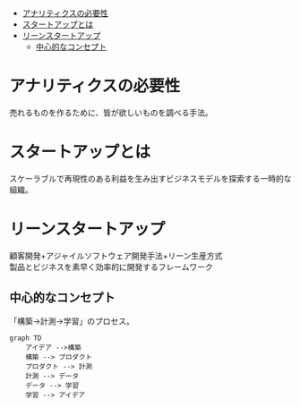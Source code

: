 <!-- START doctoc generated TOC please keep comment here to allow auto update -->
<!-- DON'T EDIT THIS SECTION, INSTEAD RE-RUN doctoc TO UPDATE -->

- [アナリティクスの必要性](#%E3%82%A2%E3%83%8A%E3%83%AA%E3%83%86%E3%82%A3%E3%82%AF%E3%82%B9%E3%81%AE%E5%BF%85%E8%A6%81%E6%80%A7)
- [スタートアップとは](#%E3%82%B9%E3%82%BF%E3%83%BC%E3%83%88%E3%82%A2%E3%83%83%E3%83%97%E3%81%A8%E3%81%AF)
- [リーンスタートアップ](#%E3%83%AA%E3%83%BC%E3%83%B3%E3%82%B9%E3%82%BF%E3%83%BC%E3%83%88%E3%82%A2%E3%83%83%E3%83%97)
  - [中心的なコンセプト](#%E4%B8%AD%E5%BF%83%E7%9A%84%E3%81%AA%E3%82%B3%E3%83%B3%E3%82%BB%E3%83%97%E3%83%88)

<!-- END doctoc generated TOC please keep comment here to allow auto update -->

# アナリティクスの必要性

売れるものを作るために、皆が欲しいものを調べる手法。

# スタートアップとは

スケーラブルで再現性のある利益を生み出すビジネスモデルを探索する一時的な組織。

# リーンスタートアップ

顧客開発+アジャイルソフトウェア開発手法+リーン生産方式  
製品とビジネスを素早く効率的に開発するフレームワーク

## 中心的なコンセプト

「構築->計測->学習」のプロセス。

```mermaid
graph TD
    アイデア -->構築
    構築 --> プロダクト
    プロダクト --> 計測
    計測 --> データ
    データ --> 学習
    学習 --> アイデア
```
